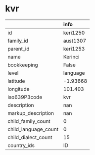 # kvr
|                      | info     |
|:---------------------|:---------|
| id                   | keri1250 |
| family_id            | aust1307 |
| parent_id            | keri1253 |
| name                 | Kerinci  |
| bookkeeping          | False    |
| level                | language |
| latitude             | -1.93668 |
| longitude            | 101.403  |
| iso639P3code         | kvr      |
| description          | nan      |
| markup_description   | nan      |
| child_family_count   | 0        |
| child_language_count | 0        |
| child_dialect_count  | 15       |
| country_ids          | ID       |